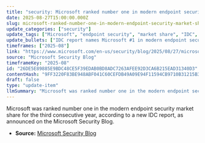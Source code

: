 ```yaml
---
title: "security: Microsoft ranked number one in modern endpoint security market share third year in a row"
date: 2025-08-27T15:00:00.000Z
slug: microsoft-ranked-number-one-in-modern-endpoint-security-market-share-third-year-in-a-row
update_categories: ["security"]
update_tags: ["Microsoft", "endpoint security", "market share", "IDC", "Microsoft Security Blog", "modern endpoint", "cybersecurity", "2025"]
update_bullets: ["IDC report names Microsoft #1 in modern endpoint security market share.", "This marks the third year in a row Microsoft holds the top position.", "Announcement published on the Microsoft Security Blog.", "Highlights Microsoft's continued leadership in endpoint security market."]
timeframes: ["2025-08"]
link: "https://www.microsoft.com/en-us/security/blog/2025/08/27/microsoft-ranked-number-one-in-modern-endpoint-security-market-share-third-year-in-a-row/"
source: "Microsoft Security Blog"
timeframeKey: "2025-08"
id: "26DE5E89885E9BDC48CE5F39EDAB0BD8ADC7263AFEE92D3CA6B215EAD31340D3"
contentHash: "9FF3220F83BE948ABF041C60CEFDB49A09E94F11594CB9710B31215B3AB69D42"
draft: false
type: "update-item"
llmSummary: "Microsoft was ranked number one in the modern endpoint security market share for the third consecutive year, according to a new IDC report, as announced on the Microsoft Security Blog."
---
```


Microsoft was ranked number one in the modern endpoint security market share for the third consecutive year, according to a new IDC report, as announced on the Microsoft Security Blog.

- **Source:** [Microsoft Security Blog](https://www.microsoft.com/en-us/security/blog/2025/08/27/microsoft-ranked-number-one-in-modern-endpoint-security-market-share-third-year-in-a-row/)
